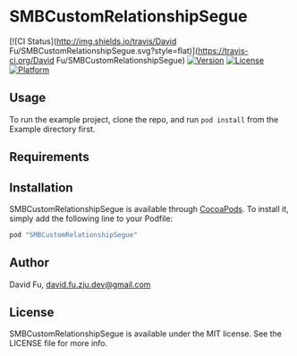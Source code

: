 # SMBCustomRelationshipSegue

[![CI Status](http://img.shields.io/travis/David Fu/SMBCustomRelationshipSegue.svg?style=flat)](https://travis-ci.org/David Fu/SMBCustomRelationshipSegue)
[![Version](https://img.shields.io/cocoapods/v/SMBCustomRelationshipSegue.svg?style=flat)](http://cocoapods.org/pods/SMBCustomRelationshipSegue)
[![License](https://img.shields.io/cocoapods/l/SMBCustomRelationshipSegue.svg?style=flat)](http://cocoapods.org/pods/SMBCustomRelationshipSegue)
[![Platform](https://img.shields.io/cocoapods/p/SMBCustomRelationshipSegue.svg?style=flat)](http://cocoapods.org/pods/SMBCustomRelationshipSegue)

## Usage

To run the example project, clone the repo, and run `pod install` from the Example directory first.

## Requirements

## Installation

SMBCustomRelationshipSegue is available through [CocoaPods](http://cocoapods.org). To install
it, simply add the following line to your Podfile:

```ruby
pod "SMBCustomRelationshipSegue"
```

## Author

David Fu, david.fu.zju.dev@gmail.com

## License

SMBCustomRelationshipSegue is available under the MIT license. See the LICENSE file for more info.
